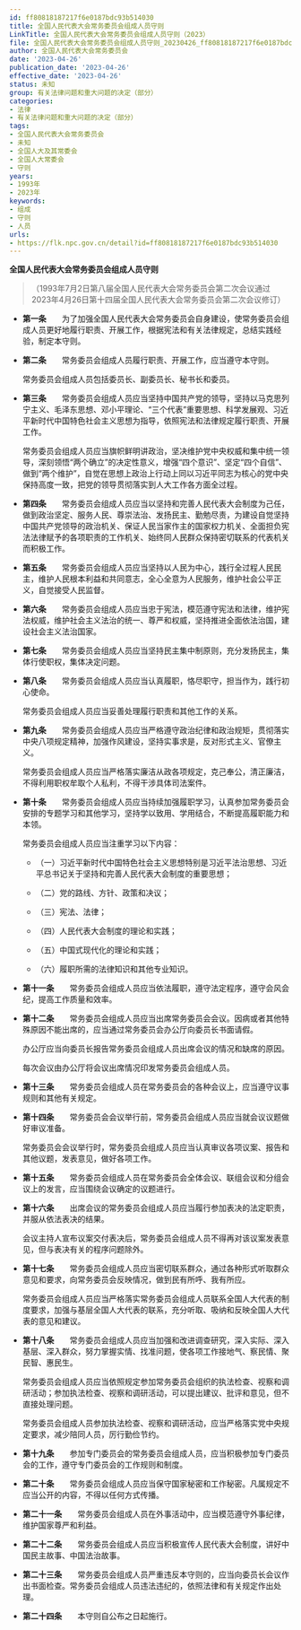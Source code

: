 ```yaml
---
id: ff80818187217f6e0187bdc93b514030
title: 全国人民代表大会常务委员会组成人员守则
LinkTitle: 全国人民代表大会常务委员会组成人员守则（2023）
file: 全国人民代表大会常务委员会组成人员守则_20230426_ff80818187217f6e0187bdc93b514030.docx
author: 全国人民代表大会常务委员会
date: '2023-04-26'
publication_date: '2023-04-26'
effective_date: '2023-04-26'
status: 未知
group: 有关法律问题和重大问题的决定（部分）
categories:
- 法律
- 有关法律问题和重大问题的决定（部分）
tags:
- 全国人民代表大会常务委员会
- 未知
- 全国人大及其常委会
- 全国人大常委会
- 守则
years:
- 1993年
- 2023年
keywords:
- 组成
- 守则
- 人员
urls:
- https://flk.npc.gov.cn/detail?id=ff80818187217f6e0187bdc93b514030
---
```


**全国人民代表大会常务委员会组成人员守则**

> （1993年7月2日第八届全国人民代表大会常务委员会第二次会议通过 2023年4月26日第十四届全国人民代表大会常务委员会第二次会议修订）

- **第一条**　　为了加强全国人民代表大会常务委员会自身建设，使常务委员会组成人员更好地履行职责、开展工作，根据宪法和有关法律规定，总结实践经验，制定本守则。

- **第二条**　　常务委员会组成人员履行职责、开展工作，应当遵守本守则。

  常务委员会组成人员包括委员长、副委员长、秘书长和委员。

- **第三条**　　常务委员会组成人员应当坚持中国共产党的领导，坚持以马克思列宁主义、毛泽东思想、邓小平理论、“三个代表”重要思想、科学发展观、习近平新时代中国特色社会主义思想为指导，依照宪法和法律规定履行职责、开展工作。

  常务委员会组成人员应当旗帜鲜明讲政治，坚决维护党中央权威和集中统一领导，深刻领悟“两个确立”的决定性意义，增强“四个意识”、坚定“四个自信”、做到“两个维护”，自觉在思想上政治上行动上同以习近平同志为核心的党中央保持高度一致，把党的领导贯彻落实到人大工作各方面全过程。

- **第四条**　　常务委员会组成人员应当以坚持和完善人民代表大会制度为己任，做到政治坚定、服务人民、尊崇法治、发扬民主、勤勉尽责，为建设自觉坚持中国共产党领导的政治机关、保证人民当家作主的国家权力机关、全面担负宪法法律赋予的各项职责的工作机关、始终同人民群众保持密切联系的代表机关而积极工作。

- **第五条**　　常务委员会组成人员应当坚持以人民为中心，践行全过程人民民主，维护人民根本利益和共同意志，全心全意为人民服务，维护社会公平正义，自觉接受人民监督。

- **第六条**　　常务委员会组成人员应当忠于宪法，模范遵守宪法和法律，维护宪法权威，维护社会主义法治的统一、尊严和权威，坚持推进全面依法治国，建设社会主义法治国家。

- **第七条**　　常务委员会组成人员应当坚持民主集中制原则，充分发扬民主，集体行使职权，集体决定问题。

- **第八条**　　常务委员会组成人员应当认真履职，恪尽职守，担当作为，践行初心使命。

  常务委员会组成人员应当妥善处理履行职责和其他工作的关系。

- **第九条**　　常务委员会组成人员应当严格遵守政治纪律和政治规矩，贯彻落实中央八项规定精神，加强作风建设，坚持实事求是，反对形式主义、官僚主义。

  常务委员会组成人员应当严格落实廉洁从政各项规定，克己奉公，清正廉洁，不得利用职权牟取个人私利，不得干涉具体司法案件。

- **第十条**　　常务委员会组成人员应当持续加强履职学习，认真参加常务委员会安排的专题学习和其他学习，坚持学以致用、学用结合，不断提高履职能力和本领。

  常务委员会组成人员应当注重学习以下内容：

  - （一）习近平新时代中国特色社会主义思想特别是习近平法治思想、习近平总书记关于坚持和完善人民代表大会制度的重要思想；

  - （二）党的路线、方针、政策和决议；

  - （三）宪法、法律；

  - （四）人民代表大会制度的理论和实践；

  - （五）中国式现代化的理论和实践；

  - （六）履职所需的法律知识和其他专业知识。

- **第十一条**　　常务委员会组成人员应当依法履职，遵守法定程序，遵守会风会纪，提高工作质量和效率。

- **第十二条**　　常务委员会组成人员应当出席常务委员会会议。因病或者其他特殊原因不能出席的，应当通过常务委员会办公厅向委员长书面请假。

  办公厅应当向委员长报告常务委员会组成人员出席会议的情况和缺席的原因。

  每次会议由办公厅将会议出席情况印发常务委员会组成人员。

- **第十三条**　　常务委员会组成人员在常务委员会的各种会议上，应当遵守议事规则和其他有关规定。

- **第十四条**　　常务委员会会议举行前，常务委员会组成人员应当就会议议题做好审议准备。

  常务委员会会议举行时，常务委员会组成人员应当认真审议各项议案、报告和其他议题，发表意见，做好各项工作。

- **第十五条**　　常务委员会组成人员在常务委员会全体会议、联组会议和分组会议上的发言，应当围绕会议确定的议题进行。

- **第十六条**　　出席会议的常务委员会组成人员应当履行参加表决的法定职责，并服从依法表决的结果。

  会议主持人宣布议案交付表决后，常务委员会组成人员不得再对该议案发表意见，但与表决有关的程序问题除外。

- **第十七条**　　常务委员会组成人员应当密切联系群众，通过各种形式听取群众意见和要求，向常务委员会反映情况，做到民有所呼、我有所应。

  常务委员会组成人员应当严格落实常务委员会组成人员联系全国人大代表的制度要求，加强与基层全国人大代表的联系，充分听取、吸纳和反映全国人大代表的意见和建议。

- **第十八条**　　常务委员会组成人员应当加强和改进调查研究，深入实际、深入基层、深入群众，努力掌握实情、找准问题，使各项工作接地气、察民情、聚民智、惠民生。

  常务委员会组成人员应当依照规定参加常务委员会组织的执法检查、视察和调研活动；参加执法检查、视察和调研活动，可以提出建议、批评和意见，但不直接处理问题。

  常务委员会组成人员参加执法检查、视察和调研活动，应当严格落实党中央规定要求，减少陪同人员，厉行勤俭节约。

- **第十九条**　　参加专门委员会的常务委员会组成人员，应当积极参加专门委员会的工作，遵守专门委员会的工作规则和制度。

- **第二十条**　　常务委员会组成人员应当保守国家秘密和工作秘密。凡属规定不应当公开的内容，不得以任何方式传播。

- **第二十一条**　　常务委员会组成人员在外事活动中，应当模范遵守外事纪律，维护国家尊严和利益。

- **第二十二条**　　常务委员会组成人员应当积极宣传人民代表大会制度，讲好中国民主故事、中国法治故事。

- **第二十三条**　　常务委员会组成人员严重违反本守则的，应当向委员长会议作出书面检查。常务委员会组成人员违法违纪的，依照法律和有关规定作出处理。

- **第二十四条**　　本守则自公布之日起施行。
